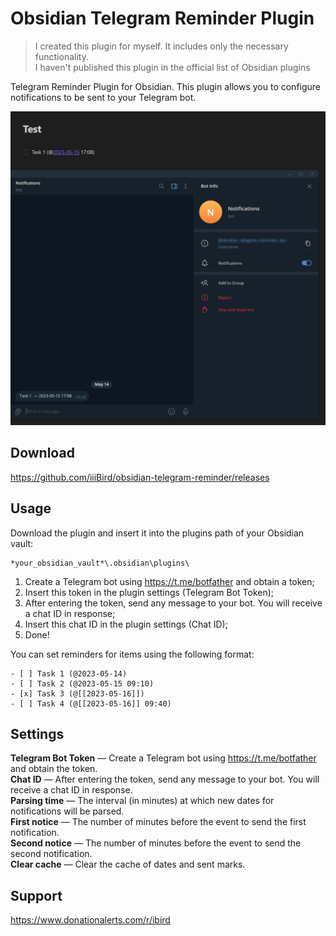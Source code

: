 # Obsidian Telegram Reminder Plugin
> I created this plugin for myself. It includes only the necessary functionality. <br>
> I haven't published this plugin in the official list of Obsidian plugins

Telegram Reminder Plugin for Obsidian. This plugin allows you to configure notifications to be sent to your Telegram bot.

![main](main.jpg)

## Download
https://github.com/iiiBird/obsidian-telegram-reminder/releases

## Usage

Download the plugin and insert it into the plugins path of your Obsidian vault:
```
*your_obsidian_vault*\.obsidian\plugins\
```

1) Create a Telegram bot using https://t.me/botfather and obtain a token;
2) Insert this token in the plugin settings (Telegram Bot Token);
3) After entering the token, send any message to your bot. You will receive a chat ID in response;
4) Insert this chat ID in the plugin settings (Chat ID);
5) Done!

You can set reminders for items using the following format:

```
- [ ] Task 1 (@2023-05-14)
- [ ] Task 2 (@2023-05-15 09:10)
- [x] Task 3 (@[[2023-05-16]])
- [ ] Task 4 (@[[2023-05-16]] 09:40)
```

## Settings
**Telegram Bot Token** — Create a Telegram bot using https://t.me/botfather and obtain the token. <br>
**Сhat ID** — After entering the token, send any message to your bot. You will receive a chat ID in response. <br>
**Parsing time** — The interval (in minutes) at which new dates for notifications will be parsed. <br>
**First notice** — The number of minutes before the event to send the first notification. <br>
**Second notice** — The number of minutes before the event to send the second notification. <br>
**Clear cache** — Clear the cache of dates and sent marks. <br>

## Support

https://www.donationalerts.com/r/ibird
